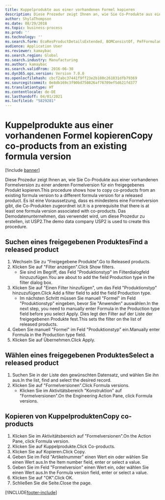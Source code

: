 ```yaml
---
title: Kuppelprodukte aus einer vorhandenen Formel kopieren
description: Diese Prozedur zeigt Ihnen an, wie Sie Co-Produkte aus einer vorhandenen Formelversion zu einer anderen Formelversion für ein freigegebenes Produkt kopieren.
author: ShylaThompson
ms.date: 08/29/2018
ms.topic: business-process
ms.prod: ''
ms.technology: ''
ms.search.form: EcoResProductDetailsExtended, BOMConsistOf, PmfFormulaCoBy, BOMRouteCopyDialog
audience: Application User
ms.reviewer: kamaybac
ms.search.region: Global
ms.search.industry: Manufacturing
ms.author: kamaybac
ms.search.validFrom: 2016-06-30
ms.dyn365.ops.version: Version 7.0.0
ms.openlocfilehash: cbcf2abc37441f9ff23e2b180c261831dfb79369
ms.sourcegitcommit: 0e8db169c3f90bd750826af76709ef5d621fd377
ms.translationtype: HT
ms.contentlocale: de-DE
ms.lasthandoff: 04/01/2021
ms.locfileid: "5829281"
---
```

# <a name="copy-co-products-from-an-existing-formula-version"></a><span data-ttu-id="f85ba-103">Kuppelprodukte aus einer vorhandenen Formel kopieren</span><span class="sxs-lookup"><span data-stu-id="f85ba-103">Copy co-products from an existing formula version</span></span>

[!include [banner](../../includes/banner.md)]

<span data-ttu-id="f85ba-104">Diese Prozedur zeigt Ihnen an, wie Sie Co-Produkte aus einer vorhandenen Formelversion zu einer anderen Formelversion für ein freigegebenes Produkt kopieren.</span><span class="sxs-lookup"><span data-stu-id="f85ba-104">This procedure shows how to copy co-products from an existing formula version to a different formula version for a released product.</span></span> <span data-ttu-id="f85ba-105">Es ist eine Voraussetzung, dass es mindestens eine Formelversion gibt, die Co-Produkten zugeordnet ist.</span><span class="sxs-lookup"><span data-stu-id="f85ba-105">It is a prerequisite that there is at least one formula version associated with co-products.</span></span> <span data-ttu-id="f85ba-106">Das Demodatenunternehmen, das verwendet wird, um diese Prozedur zu erstellen, ist USP2.</span><span class="sxs-lookup"><span data-stu-id="f85ba-106">The demo data company USP2 is used to create this procedure.</span></span>


## <a name="find-a-released-product"></a><span data-ttu-id="f85ba-107">Suchen eines freigegebenen Produktes</span><span class="sxs-lookup"><span data-stu-id="f85ba-107">Find a released product</span></span>
1. <span data-ttu-id="f85ba-108">Wechseln Sie zu "Freigegebene Produkte".</span><span class="sxs-lookup"><span data-stu-id="f85ba-108">Go to Released products.</span></span>
2. <span data-ttu-id="f85ba-109">Klicken Sie auf "Filter anzeigen".</span><span class="sxs-lookup"><span data-stu-id="f85ba-109">Click Show filters.</span></span>
    * <span data-ttu-id="f85ba-110">Sie sind im Begriff, das Feld "Produktionstyp" im Filterdialogfeld hinzuzufügen.</span><span class="sxs-lookup"><span data-stu-id="f85ba-110">You are about to add the field Production type in the filter dialog box.</span></span>  
3. <span data-ttu-id="f85ba-111">Klicken Sie auf "Einen Filter hinzufügen", um das Feld "Produktionstyp" hinzuzufügen.</span><span class="sxs-lookup"><span data-stu-id="f85ba-111">Click Add a filter field to add the field Production type.</span></span>
    * <span data-ttu-id="f85ba-112">Im nächsten Schritt müssen Sie manuell "Formel" im Feld "Produktionstyp" eingeben, bevor Sie "Anwenden" auswählen.</span><span class="sxs-lookup"><span data-stu-id="f85ba-112">In the next step, you need to manually enter Formula in the Production type field before you select Apply.</span></span> <span data-ttu-id="f85ba-113">Dies legt den Filter auf der Liste der freigegebenen Produkte fest.</span><span class="sxs-lookup"><span data-stu-id="f85ba-113">This sets the filter on the list of released products.</span></span>  
4. <span data-ttu-id="f85ba-114">Geben Sie manuell "Formel" im Feld "Produktionstyp" ein.</span><span class="sxs-lookup"><span data-stu-id="f85ba-114">Manually enter Formula in the Production type field.</span></span>
5. <span data-ttu-id="f85ba-115">Klicken Sie auf Übernehmen.</span><span class="sxs-lookup"><span data-stu-id="f85ba-115">Click Apply.</span></span>

## <a name="select-a-released-product"></a><span data-ttu-id="f85ba-116">Wählen eines freigegebenen Produktes</span><span class="sxs-lookup"><span data-stu-id="f85ba-116">Select a released product</span></span>
1. <span data-ttu-id="f85ba-117">Suchen Sie in der Liste den gewünschten Datensatz, und wählen Sie ihn aus.</span><span class="sxs-lookup"><span data-stu-id="f85ba-117">In the list, find and select the desired record.</span></span>
2. <span data-ttu-id="f85ba-118">Klicken Sie auf "Formelversionen".</span><span class="sxs-lookup"><span data-stu-id="f85ba-118">Click Formula versions.</span></span>
    * <span data-ttu-id="f85ba-119">Klicken Sie im Aktivitätsbereich "Konstruktion" auf "Formelversionen".</span><span class="sxs-lookup"><span data-stu-id="f85ba-119">On the Engineering Action Pane, click Formula versions.</span></span>  

## <a name="copy-co-products"></a><span data-ttu-id="f85ba-120">Kopieren von Kuppelprodukten</span><span class="sxs-lookup"><span data-stu-id="f85ba-120">Copy co-products</span></span>
1. <span data-ttu-id="f85ba-121">Klicken Sie im Aktivitätsbereich auf "Formelversionen".</span><span class="sxs-lookup"><span data-stu-id="f85ba-121">On the Action Pane, click Formula version.</span></span>
2. <span data-ttu-id="f85ba-122">Klicken Sie auf Kuppelprodukte.</span><span class="sxs-lookup"><span data-stu-id="f85ba-122">Click Co-products.</span></span>
3. <span data-ttu-id="f85ba-123">Klicken Sie auf Kopieren.</span><span class="sxs-lookup"><span data-stu-id="f85ba-123">Click Copy.</span></span>
4. <span data-ttu-id="f85ba-124">Geben Sie im Feld "Artikelnummer" einen Wert ein oder wählen Sie einen Wert aus.</span><span class="sxs-lookup"><span data-stu-id="f85ba-124">In the Item number field, enter or select a value.</span></span>
5. <span data-ttu-id="f85ba-125">Geben Sie im Feld "Formelversion" einen Wert ein, oder wählen Sie einen Wert aus.</span><span class="sxs-lookup"><span data-stu-id="f85ba-125">In the Formula version field, enter or select a value.</span></span>
6. <span data-ttu-id="f85ba-126">Klicken Sie auf "OK".</span><span class="sxs-lookup"><span data-stu-id="f85ba-126">Click OK.</span></span>
7. <span data-ttu-id="f85ba-127">Schließen Sie die Seite.</span><span class="sxs-lookup"><span data-stu-id="f85ba-127">Close the page.</span></span>



[!INCLUDE[footer-include](../../../includes/footer-banner.md)]